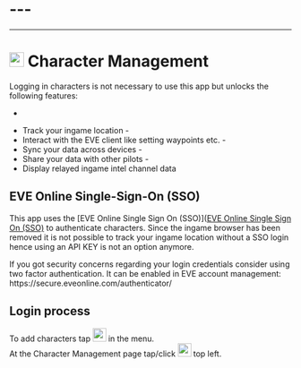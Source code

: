 # ---


---

<h1 id="img-srchttpsraw.githubusercontent.comrisingsoneedocsmasterdocsimagesuser-100_26_100_off.png-width26-height26--character-management"><img src="https://raw.githubusercontent.com/Risingson/eedocs/master/docs/images/User-100_26_100_off.png" width="26" height="26" > Character Management
</h1>
<p>Logging in characters is not necessary to use this app but unlocks the following features:

 - </p>
<ul>
<li>Track your ingame location
 - </li>
<li>Interact with the EVE client like setting waypoints etc.
 - </li>
<li>Sync your data across devices
 - </li>
<li>Share your data with other pilots
 - </li>
<li>Display relayed ingame intel channel data

## </li>
</ul>
<h2 id="eve-online-single-sign-on-sso">EVE Online Single-Sign-On (SSO) 
</h2>
<p>This app uses the [EVE Online Single Sign On (SSO)](<a href="https://support.eveonline.com/hc/en-us/articles/205381192-Single-Sign-On-SSO-)">EVE Online Single Sign On (SSO)</a> to authenticate characters. Since the ingame browser has been removed it is not possible to track your ingame location without a SSO login hence using an API KEY is not an option anymore.

</p>
<p>If you got security concerns regarding your login credentials consider using two factor authentication. It can be enabled in EVE account management: <a href="https://secure.eveonline.com/authenticator/" target="_blank" style="text-decoration: none;">https://secure.eveonline.com/authenticator/</a>

## </p>
<h2 id="login-process">Login process
</h2>
<p>To add characters tap <img src="https://raw.githubusercontent.com/Risingson/eedocs/master/docs/images/User-100_26_100_off.png" width="24" height="24" > in the menu.<br>
At the Character Management page tap/click <img src="https://raw.githubusercontent.com/Risingson/eedocs/master/docs/images/Plus-100.png" width="24" height="24" > top left.</p>

<!--stackedit_data:
eyJoaXN0b3J5IjpbMTIyNjk5NzcyOCwxNjc5NjY4MDkzXX0=
-->